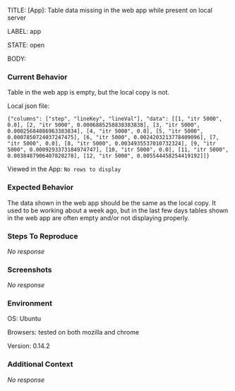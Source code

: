 TITLE:
[App]: Table data missing in the web app while present on local server

LABEL:
app

STATE:
open

BODY:
### Current Behavior

Table in the web app is empty, but the local copy is not.

Local json file:
```
{"columns": ["step", "lineKey", "lineVal"], "data": [[1, "itr 5000", 0.0], [2, "itr 5000", 0.0006885258838383838], [3, "itr 5000", 0.00025684086963383834], [4, "itr 5000", 0.0], [5, "itr 5000", 0.0007850724037247475], [6, "itr 5000", 0.0024203213778409096], [7, "itr 5000", 0.0], [8, "itr 5000", 0.0034935537010732324], [9, "itr 5000", 0.0009293373184974747], [10, "itr 5000", 0.0], [11, "itr 5000", 0.0038487906407828278], [12, "itr 5000", 0.005544458254419192]]}
```

Viewed in the App: `No rows to display`


### Expected Behavior

The data shown in the web app should be the same as the local copy. It used to be working about a week ago, but in the last few days tables shown in the web app are often empty and/or not displaying properly.

### Steps To Reproduce

_No response_

### Screenshots

_No response_

### Environment

OS: Ubuntu

Browsers: tested on both mozilla and chrome

Version: 0.14.2


### Additional Context

_No response_

